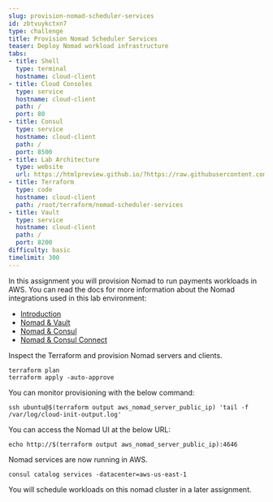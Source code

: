 ```yaml
---
slug: provision-nomad-scheduler-services
id: zbtvuykctxn7
type: challenge
title: Provision Nomad Scheduler Services
teaser: Deploy Nomad workload infrastructure
tabs:
- title: Shell
  type: terminal
  hostname: cloud-client
- title: Cloud Consoles
  type: service
  hostname: cloud-client
  path: /
  port: 80
- title: Consul
  type: service
  hostname: cloud-client
  path: /
  port: 8500
- title: Lab Architecture
  type: website
  url: https://htmlpreview.github.io/?https://raw.githubusercontent.com/hashicorp/field-workshops-consul/blob/master/instruqt-tracks/multi-cloud-service-networking-with-consul/assets/diagrams/diagrams.html
- title: Terraform
  type: code
  hostname: cloud-client
  path: /root/terraform/nomad-scheduler-services
- title: Vault
  type: service
  hostname: cloud-client
  path: /
  port: 8200
difficulty: basic
timelimit: 300
---
```

In this assignment you will provision Nomad to run payments workloads in AWS.
You can read the docs for more information about the Nomad integrations used in this lab environment: <br>

* [Introduction](https://www.nomadproject.io/intro)
* [Nomad & Vault](https://www.nomadproject.io/docs/integrations/vault-integration)
* [Nomad & Consul](https://www.nomadproject.io/docs/integrations/consul-integration)
* [Nomad & Consul Connect](https://www.nomadproject.io/docs/integrations/consul-connect)

Inspect the Terraform and provision Nomad servers and clients. <br>

```
terraform plan
terraform apply -auto-approve
```

You can monitor provisioning with the below command: <br>

```
ssh ubuntu@$(terraform output aws_nomad_server_public_ip) 'tail -f /var/log/cloud-init-output.log'
```

You can access the Nomad UI at the below URL: <br>

```
echo http://$(terraform output aws_nomad_server_public_ip):4646
```

Nomad services are now running in AWS. <br>

```
consul catalog services -datacenter=aws-us-east-1
```

You will schedule workloads on this nomad cluster in a later assignment.
